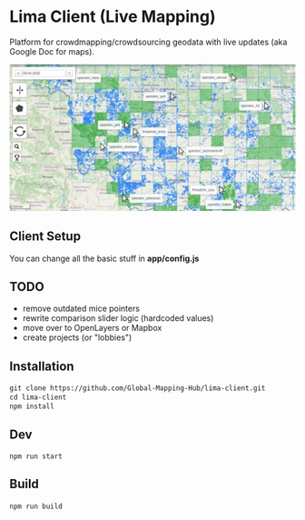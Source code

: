 # Lima Client (Live Mapping)
Platform for crowdmapping/crowdsourcing geodata with live updates (aka Google Doc for maps).

![screenshot](https://raw.githubusercontent.com/Global-Mapping-Hub/lima-client/master/screen.jpg)

## Client Setup
You can change all the basic stuff in **app/config.js**

## TODO
 - remove outdated mice pointers
 - rewrite comparison slider logic (hardcoded values)
 - move over to OpenLayers or Mapbox
 - create projects (or "lobbies")

## Installation
```shell
git clone https://github.com/Global-Mapping-Hub/lima-client.git
cd lima-client
npm install
```

## Dev
```shell
npm run start
```

## Build
```shell
npm run build
```
